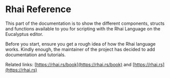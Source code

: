 # Rhai Reference

This part of the documentation is to show the different components, structs and functions available to you for scripting with the Rhai Language on the Eucalyptus editor.

Before you start, ensure you get a rough idea of how the Rhai language works. Kindly enough, the maintainer of the project has decided to add documentation and tutorials.

Related links: [https://rhai.rs/book](https://rhai.rs/book) and [https://rhai.rs](https://rhai.rs)